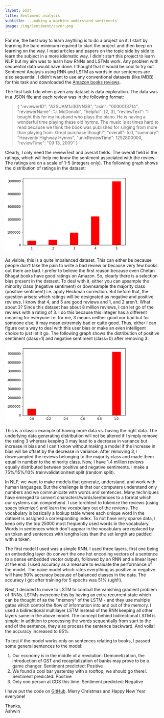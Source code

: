 ```yaml
---
layout: post
title: Sentiment analysis
subtitle: ...making a machine understand sentiments
image: /img/Sentiment/cover.png
---
```



For me, the best way to learn anything is to do a project on it. I start by learning the bare minimum required to start the project and then keep on learning on the way. I read articles and papers on the topic side by side to learn the subject in a more idiomatic way. I didn't start this project to learn NLP but my aim was to learn how RNNs and LSTMs work. Any problem with sequential data would have done. I thought that it would be cool to try out Sentiment Analysis using RNN and LSTM as words in our sentences are also sequential. I didn't want to use any conventional datasets (like IMDB) for this task and downloaded the [Amazon books reviews](http://jmcauley.ucsd.edu/data/amazon/).   


The first task I do when given any dataset is data exploration. The data was in a JSON file and each review was in the following format:
>{
>  "reviewerID": "A2SUAM1J3GNN3B",
>  "asin": "0000013714",
>  "reviewerName": "J. McDonald",
>  "helpful": [2, 3],
>  "reviewText": "I bought this for my husband who plays the piano.  He is having a wonderful time playing these old hymns.  The music is at times hard to read because we think the book was published for singing from more than playing from. Great purchase though!",
>  "overall": 5.0,
>  "summary": "Heavenly Highway Hymns",
>  "unixReviewTime": 1252800000,
>  "reviewTime": "09 13, 2009"
}

Clearly, I only need the reviewText and overall fields. The overall field is the ratings, which will help me know the sentiment associated with the review. The ratings are on a scale of 1-5 (integers only). The following graph shows the distribution of ratings in the dataset: 


![alt text](/img/Sentiment/ratings.png)


As visible, this is a quite imbalanced dataset. This can either be because people don't take the pain to write a bad review or because very few books out there are bad. I prefer to believe the first reason because even Chetan Bhagat books have good ratings on Amazon. So, clearly there is a selection bias present in the dataset. To deal with it, either you can upsample the minority class (negative sentiment) or downsample the majority class (positive sentiment) i.e. apply Heckman correction. But before that, the question arises: which ratings will be designated as negative and positive reviews. I know that 4, and 5 are good reviews and 1, and 2 aren't. What about 3? Since this dataset has about 8 million reviews, I can let go of the reviews with a rating of 3. I do this because this integer has a different meaning for everyone i.e. for me, 3 means neither good nor bad but for someone else, it may mean extremely bad or quite good. Thus, either I can figure out a way to deal with this user bias or make an even intelligent choice to just let it go. The following graph shows the distribution of positive sentiment (class=1) and negative sentiment (class=0) after removing 3:


![alt text](/img/Sentiment/afterremoving3.png) 


This is a classic example of having more data vs. having the right data. The underlying data generating distribution will not be altered if I simply remove the rating 3 whereas keeping 3 may lead to a decrease in variance but increase in bias and I can't know without making a model if the increase in bias will be offset by the decrease in variance. After removing 3, I downsampled the reviews belonging to the majority class and made them equal in number to the minority class. Now, I have 1.4 million reviews equally distributed between positive and negative sentiments. I make a 75%/15%/10% train/validation/test split (random split). 


In NLP, we want to make models that generate, understand, and work with human languages. But the challenge is that our computers understand only numbers and we communicate with words and sentences. Many techniques have emerged to convert characters/words/sentences to a format which our systems can comprehend. I use torchtext to tokenize the reviews (using spacy tokenizer) and learn the vocabulary out of the reviews. The vocabulary is basically a lookup table where each unique word in the dataset is assigned a corresponding index. To not have very sparse data, I keep only the top 25000 most frequently used words in the vocabulary. Words in sentences which don't appear in the vocabulary are replaced by an <unk> token and sentences with lengths less than the set length are padded with a <pad> token. 


The first model I used was a simple RNN. I used three layers, first one being an embedding layer (to convert the one hot encoding vectors of a sentence to a dense embedded vector output), followed by an RNN and a linear layer at the end. I used accuracy as a measure to evaluate the performance of the model. The naive model which rates everything as positive or negative will have 50% accuracy because of balanced classes in the data. The accuracy I got after training for 5 epochs was 51% (ugh!!). 


Next, I decided to move to LSTM to combat the vanishing gradient problem of RNNs. LSTMs overcome this by having an extra recurrent state which can be thought of as the "memory" of the LSTM - and they use multiple gates which control the flow of information into and out of the memory. I used a bidirectional multilayer LSTM instead of the RNN keeping all other layers same in the above model. The concept behind bidirectional LSTM is simple: in addition to processing the words sequentially from start to the end of the sentence, they also process the sentence backward. And voila! the accuracy increased to 95%.


To test if the model works only on sentences relating to books, I passed some general sentences to the model:
1. Our economy is in the middle of a revolution. Demonetization, the introduction of GST and recapitalization of banks may prove to be a game changer. Sentiment predicted: Positive
2. We found a cool bar yesterday with a rooftop, we should go there!. Sentiment predicted: Positive
3. Only one person at CDS this time. Sentiment predicted: Negative
 

I have put the code on [GitHub](https://github.com/Regressionist/Sentiment-analysis). Merry Christmas and Happy New Year everyone!

Thanks,<br/>
Ashwin